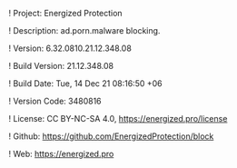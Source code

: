 ! Project: Energized Protection

! Description: ad.porn.malware blocking.

! Version: 6.32.0810.21.12.348.08

! Build Version: 21.12.348.08

! Build Date: Tue, 14 Dec 21 08:16:50 +06

! Version Code: 3480816

! License: CC BY-NC-SA 4.0, https://energized.pro/license

! Github: https://github.com/EnergizedProtection/block

! Web: https://energized.pro
